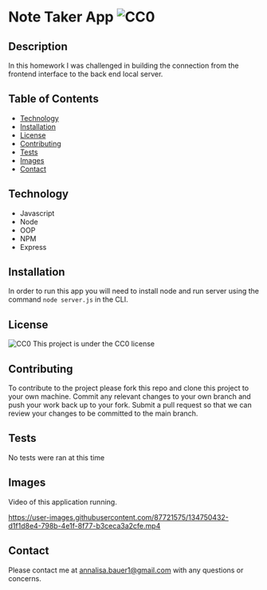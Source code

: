 # Note Taker App ![CC0](https://img.shields.io/badge/badge-CC0-blue)

## Description

In this homework I was challenged in building the connection from the frontend interface to the back end local server.

## Table of Contents

* [Technology](#technology)
* [Installation](#installation)
* [License](#license)
* [Contributing](#contributing)
* [Tests](#tests)
* [Images](#images)
* [Contact](#contact)

## Technology
- Javascript
- Node
- OOP
- NPM
- Express

## Installation
In order to run this app you will need to install node and run server using the command `node server.js` in the CLI.

## License
![CC0](https://img.shields.io/badge/badge-CC0-blue)
    This project is under the CC0 license
    
## Contributing
To contribute to the project please fork this repo and clone this project to your own machine. Commit any relevant changes to your own branch and push your work back up to your fork. Submit a pull request so that we can review your changes to be committed to the main branch.

## Tests
No tests were ran at this time

## Images
Video of this application running.

https://user-images.githubusercontent.com/87721575/134750432-d1f1d8e4-798b-4e1f-8f77-b3ceca3a2cfe.mp4

## Contact
Please contact me at annalisa.bauer1@gmail.com with any questions or concerns.
